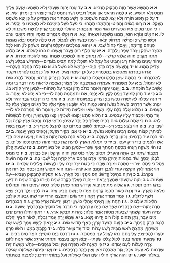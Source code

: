 **א א**  הַמַּשָּׂא אֲשֶׁר חָזָה חֲבַקּוּק הַנָּבִיא.
**א ב**  עַד אָנָה יְהוָה שִׁוַּעְתִּי וְלֹא תִשְׁמָע:  אֶזְעַק אֵלֶיךָ חָמָס וְלֹא תוֹשִׁיעַ.
**א ג**  לָמָּה תַרְאֵנִי אָוֶן וְעָמָל תַּבִּיט וְשֹׁד וְחָמָס לְנֶגְדִּי; וַיְהִי רִיב וּמָדוֹן יִשָּׂא.
**א ד**  עַל כֵּן תָּפוּג תּוֹרָה וְלֹא יֵצֵא לָנֶצַח מִשְׁפָּט:  כִּי רָשָׁע מַכְתִּיר אֶת הַצַּדִּיק עַל כֵּן יֵצֵא מִשְׁפָּט מְעֻקָּל.
**א ה**  רְאוּ בַגּוֹיִם וְהַבִּיטוּ וְהִתַּמְּהוּ תְּמָהוּ:  כִּי פֹעַל פֹּעֵל בִּימֵיכֶם לֹא תַאֲמִינוּ כִּי יְסֻפָּר.
**א ו**  כִּי הִנְנִי מֵקִים אֶת הַכַּשְׂדִּים הַגּוֹי הַמַּר וְהַנִּמְהָר; הַהוֹלֵךְ לְמֶרְחֲבֵי אֶרֶץ לָרֶשֶׁת מִשְׁכָּנוֹת לֹּא לוֹ.
**א ז**  אָיֹם וְנוֹרָא הוּא; מִמֶּנּוּ מִשְׁפָּטוֹ וּשְׂאֵתוֹ יֵצֵא.
**א ח**  וְקַלּוּ מִנְּמֵרִים סוּסָיו וְחַדּוּ מִזְּאֵבֵי עֶרֶב וּפָשׁוּ פָּרָשָׁיו; וּפָרָשָׁיו מֵרָחוֹק יָבֹאוּ--יָעֻפוּ כְּנֶשֶׁר חָשׁ לֶאֱכוֹל.
**א ט**  כֻּלֹּה לְחָמָס יָבוֹא מְגַמַּת פְּנֵיהֶם קָדִימָה; וַיֶּאֱסֹף כַּחוֹל שֶׁבִי.
**א י**  וְהוּא בַּמְּלָכִים יִתְקַלָּס וְרֹזְנִים מִשְׂחָק לוֹ; הוּא לְכָל מִבְצָר יִשְׂחָק וַיִּצְבֹּר עָפָר וַיִּלְכְּדָהּ.
**א יא**  אָז חָלַף רוּחַ וַיַּעֲבֹר וְאָשֵׁם:  זוּ כֹחוֹ לֵאלֹהוֹ.
**א יב**  הֲלוֹא אַתָּה מִקֶּדֶם יְהוָה אֱלֹהַי קְדֹשִׁי--לֹא נָמוּת; יְהוָה לְמִשְׁפָּט שַׂמְתּוֹ וְצוּר לְהוֹכִיחַ יְסַדְתּוֹ.
**א יג**  טְהוֹר עֵינַיִם מֵרְאוֹת רָע וְהַבִּיט אֶל עָמָל לֹא תוּכָל:  לָמָּה תַבִּיט בּוֹגְדִים--תַּחֲרִישׁ בְּבַלַּע רָשָׁע צַדִּיק מִמֶּנּוּ.
**א יד**  וַתַּעֲשֶׂה אָדָם כִּדְגֵי הַיָּם--כְּרֶמֶשׂ לֹא מֹשֵׁל בּוֹ.
**א טו**  כֻּלֹּה בְּחַכָּה הֵעֲלָה--יְגֹרֵהוּ בְחֶרְמוֹ וְיַאַסְפֵהוּ בְּמִכְמַרְתּוֹ; עַל כֵּן יִשְׂמַח וְיָגִיל.
**א טז**  עַל כֵּן יְזַבֵּחַ לְחֶרְמוֹ וִיקַטֵּר לְמִכְמַרְתּוֹ:  כִּי בָהֵמָּה שָׁמֵן חֶלְקוֹ וּמַאֲכָלוֹ בְּרִאָה.
**א יז**  הַעַל כֵּן יָרִיק חֶרְמוֹ; וְתָמִיד לַהֲרֹג גּוֹיִם לֹא יַחְמוֹל.
**ב א**  עַל מִשְׁמַרְתִּי אֶעֱמֹדָה וְאֶתְיַצְּבָה עַל מָצוֹר; וַאֲצַפֶּה לִרְאוֹת מַה יְדַבֶּר בִּי וּמָה אָשִׁיב עַל תּוֹכַחְתִּי.
**ב ב**  וַיַּעֲנֵנִי יְהוָה וַיֹּאמֶר כְּתֹב חָזוֹן וּבָאֵר עַל הַלֻּחוֹת--לְמַעַן יָרוּץ קוֹרֵא בוֹ.
**ב ג**  כִּי עוֹד חָזוֹן לַמּוֹעֵד וְיָפֵחַ לַקֵּץ וְלֹא יְכַזֵּב; אִם יִתְמַהְמָהּ חַכֵּה לוֹ--כִּי בֹא יָבֹא לֹא יְאַחֵר.
**ב ד**  הִנֵּה עֻפְּלָה לֹא יָשְׁרָה נַפְשׁוֹ בּוֹ; וְצַדִּיק בֶּאֱמוּנָתוֹ יִחְיֶה.
**ב ה**  וְאַף כִּי הַיַּיִן בֹּגֵד גֶּבֶר יָהִיר וְלֹא יִנְוֶה:  אֲשֶׁר הִרְחִיב כִּשְׁאוֹל נַפְשׁוֹ וְהוּא כַמָּוֶת וְלֹא יִשְׂבָּע וַיֶּאֱסֹף אֵלָיו כָּל הַגּוֹיִם וַיִּקְבֹּץ אֵלָיו כָּל הָעַמִּים.
**ב ו**  הֲלוֹא אֵלֶּה כֻלָּם עָלָיו מָשָׁל יִשָּׂאוּ וּמְלִיצָה חִידוֹת לוֹ; וְיֹאמַר הוֹי הַמַּרְבֶּה לֹּא לוֹ--עַד מָתַי וּמַכְבִּיד עָלָיו עַבְטִיט.
**ב ז**  הֲלוֹא פֶתַע יָקוּמוּ נֹשְׁכֶיךָ וְיִקְצוּ מְזַעְזְעֶיךָ; וְהָיִיתָ לִמְשִׁסּוֹת לָמוֹ.
**ב ח**  כִּי אַתָּה שַׁלּוֹתָ גּוֹיִם רַבִּים יְשָׁלּוּךָ כָּל יֶתֶר עַמִּים; מִדְּמֵי אָדָם וַחֲמַס אֶרֶץ קִרְיָה וְכָל יֹשְׁבֵי בָהּ.
**ב ט**  הוֹי בֹּצֵעַ בֶּצַע רָע--לְבֵיתוֹ:  לָשׂוּם בַּמָּרוֹם קִנּוֹ לְהִנָּצֵל מִכַּף רָע.
**ב י**  יָעַצְתָּ בֹּשֶׁת לְבֵיתֶךָ; קְצוֹת עַמִּים רַבִּים וְחוֹטֵא נַפְשֶׁךָ.
**ב יא**  כִּי אֶבֶן מִקִּיר תִּזְעָק; וְכָפִיס מֵעֵץ יַעֲנֶנָּה.
**ב יב**  הוֹי בֹּנֶה עִיר בְּדָמִים; וְכוֹנֵן קִרְיָה בְּעַוְלָה.
**ב יג**  הֲלוֹא הִנֵּה מֵאֵת יְהוָה צְבָאוֹת; וְיִיגְעוּ עַמִּים בְּדֵי אֵשׁ וּלְאֻמִּים בְּדֵי רִיק יִעָפוּ.
**ב יד**  כִּי תִּמָּלֵא הָאָרֶץ לָדַעַת אֶת כְּבוֹד יְהוָה כַּמַּיִם יְכַסּוּ עַל יָם.
**ב טו**  הוֹי מַשְׁקֵה רֵעֵהוּ מְסַפֵּחַ חֲמָתְךָ וְאַף שַׁכֵּר--לְמַעַן הַבִּיט עַל מְעוֹרֵיהֶם.
**ב טז**  שָׂבַעְתָּ קָלוֹן מִכָּבוֹד שְׁתֵה גַם אַתָּה וְהֵעָרֵל; תִּסּוֹב עָלֶיךָ כּוֹס יְמִין יְהוָה וְקִיקָלוֹן עַל כְּבוֹדֶךָ.
**ב יז**  כִּי חֲמַס לְבָנוֹן יְכַסֶּךָּ וְשֹׁד בְּהֵמוֹת יְחִיתַן מִדְּמֵי אָדָם וַחֲמַס אֶרֶץ קִרְיָה וְכָל יֹשְׁבֵי בָהּ.
**ב יח**  מָה הוֹעִיל פֶּסֶל כִּי פְסָלוֹ יֹצְרוֹ--מַסֵּכָה וּמוֹרֶה שָּׁקֶר:  כִּי בָטַח יֹצֵר יִצְרוֹ עָלָיו לַעֲשׂוֹת אֱלִילִים אִלְּמִים.
**ב יט**  הוֹי אֹמֵר לָעֵץ הָקִיצָה עוּרִי לְאֶבֶן דּוּמָם; הוּא יוֹרֶה--הִנֵּה הוּא תָּפוּשׂ זָהָב וָכֶסֶף וְכָל רוּחַ אֵין בְּקִרְבּוֹ.
**ב כ**  וַיהוָה בְּהֵיכַל קָדְשׁוֹ:  הַס מִפָּנָיו כָּל הָאָרֶץ.
**ג א**  תְּפִלָּה לַחֲבַקּוּק הַנָּבִיא--עַל שִׁגְיֹנוֹת.
**ג ב**  יְהוָה שָׁמַעְתִּי שִׁמְעֲךָ יָרֵאתִי--יְהוָה פָּעָלְךָ בְּקֶרֶב שָׁנִים חַיֵּיהוּ בְּקֶרֶב שָׁנִים תּוֹדִיעַ; בְּרֹגֶז רַחֵם תִּזְכּוֹר.
**ג ג**  אֱלוֹהַּ מִתֵּימָן יָבוֹא וְקָדוֹשׁ מֵהַר פָּארָן סֶלָה; כִּסָּה שָׁמַיִם הוֹדוֹ וּתְהִלָּתוֹ מָלְאָה הָאָרֶץ.
**ג ד**  וְנֹגַהּ כָּאוֹר תִּהְיֶה קַרְנַיִם מִיָּדוֹ לוֹ; וְשָׁם חֶבְיוֹן עֻזֹּה.
**ג ה**  לְפָנָיו יֵלֶךְ דָּבֶר; וְיֵצֵא רֶשֶׁף לְרַגְלָיו.
**ג ו**  עָמַד וַיְמֹדֶד אֶרֶץ רָאָה וַיַּתֵּר גּוֹיִם וַיִּתְפֹּצְצוּ הַרְרֵי עַד שַׁחוּ גִּבְעוֹת עוֹלָם; הֲלִיכוֹת עוֹלָם לוֹ.
**ג ז**  תַּחַת אָוֶן רָאִיתִי אָהֳלֵי כוּשָׁן; יִרְגְּזוּן יְרִיעוֹת אֶרֶץ מִדְיָן.
**ג ח**  הֲבִנְהָרִים חָרָה יְהוָה--אִם בַּנְּהָרִים אַפֶּךָ אִם בַּיָּם עֶבְרָתֶךָ:  כִּי תִרְכַּב עַל סוּסֶיךָ מַרְכְּבֹתֶיךָ יְשׁוּעָה.
**ג ט**  עֶרְיָה תֵעוֹר קַשְׁתֶּךָ שְׁבֻעוֹת מַטּוֹת אֹמֶר סֶלָה; נְהָרוֹת תְּבַקַּע אָרֶץ.
**ג י**  רָאוּךָ יָחִילוּ הָרִים זֶרֶם מַיִם עָבָר; נָתַן תְּהוֹם קוֹלוֹ רוֹם יָדֵיהוּ נָשָׂא.
**ג יא**  שֶׁמֶשׁ יָרֵחַ עָמַד זְבֻלָה; לְאוֹר חִצֶּיךָ יְהַלֵּכוּ לְנֹגַהּ בְּרַק חֲנִיתֶךָ.
**ג יב**  בְּזַעַם תִּצְעַד אָרֶץ; בְּאַף תָּדוּשׁ גּוֹיִם.
**ג יג**  יָצָאתָ לְיֵשַׁע עַמֶּךָ לְיֵשַׁע אֶת מְשִׁיחֶךָ; מָחַצְתָּ רֹּאשׁ מִבֵּית רָשָׁע עָרוֹת יְסוֹד עַד צַוָּאר סֶלָה.
**ג יד**  נָקַבְתָּ בְמַטָּיו רֹאשׁ פְּרָזָו יִסְעֲרוּ לַהֲפִיצֵנִי; עֲלִיצֻתָם כְּמוֹ לֶאֱכֹל עָנִי בַּמִּסְתָּר.
**ג טו**  דָּרַכְתָּ בַיָּם סוּסֶיךָ; חֹמֶר מַיִם רַבִּים.
**ג טז**  שָׁמַעְתִּי וַתִּרְגַּז בִּטְנִי לְקוֹל צָלְלוּ שְׂפָתַי--יָבוֹא רָקָב בַּעֲצָמַי וְתַחְתַּי אֶרְגָּז:  אֲשֶׁר אָנוּחַ לְיוֹם צָרָה לַעֲלוֹת לְעַם יְגוּדֶנּוּ.
**ג יז**  כִּי תְאֵנָה לֹא תִפְרָח וְאֵין יְבוּל בַּגְּפָנִים--כִּחֵשׁ מַעֲשֵׂה זַיִת וּשְׁדֵמוֹת לֹא עָשָׂה אֹכֶל; גָּזַר מִמִּכְלָה צֹאן וְאֵין בָּקָר בָּרְפָתִים.
**ג יח**  וַאֲנִי בַּיהוָה אֶעְלוֹזָה:  אָגִילָה בֵּאלֹהֵי יִשְׁעִי.
**ג יט**  יְהוִה אֲדֹנָי חֵילִי וַיָּשֶׂם רַגְלַי כָּאַיָּלוֹת וְעַל בָּמוֹתַי יַדְרִכֵנִי; לַמְנַצֵּחַ בִּנְגִינוֹתָי.

